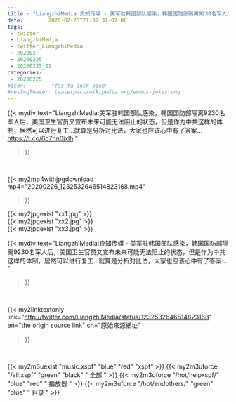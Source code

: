 ```yaml
---
title : "LiangzhiMedia:良知传媒 - 美军驻韩国部队感染，韩国国防部隔离9230名军人后，美国卫生官员又宣布未来可能无法阻止的状态，但是作为中共这样的体制，居然可以进行复工...就算是分析对比法，大家也应该心中有了答案... "
date:        2020-02-25T21:32:31-07:00
tags:
 - twitter
 - LiangzhiMedia
 - twitter_LiangzhiMedia
 - 202002
 - 20200225
 - 20200225_21
categories:
 - 20200225
#icon:        "fas fa-lock-open"
#resImgTeaser: teaserpics/wikipedia.org/emacs-jokes.png
---
```


{{< mydiv text="LiangzhiMedia:美军驻韩国部队感染，韩国国防部隔离9230名军人后，美国卫生官员又宣布未来可能无法阻止的状态，但是作为中共这样的体制，居然可以进行复工...就算是分析对比法，大家也应该心中有了答案... https://t.co/6c7hn0jxlh "
>}}
<br>


{{< my2mp4withjpgdownload mp4="20200226_1232532646514823168.mp4"
>}}

{{< my2jpgexist "xx1.jpg" >}}<br>
{{< my2jpgexist "xx2.jpg" >}}<br>
{{< my2jpgexist "xx3.jpg" >}}<br>



{{< mydiv text="LiangzhiMedia:良知传媒 - 美军驻韩国部队感染，韩国国防部隔离9230名军人后，美国卫生官员又宣布未来可能无法阻止的状态，但是作为中共这样的体制，居然可以进行复工...就算是分析对比法，大家也应该心中有了答案... "
>}}
<br>

{{< my2linktextonly link="http://twitter.com/LiangzhiMedia/status/1232532646514823168"
en="the origin source link" cn="原始來源網址"
>}}


<br>

{{< my2m3uexist "music.xspf"        "blue"   "red"    "xspf" >}} {{< my2m3uforce "/all.xspf"         "green"  "black"  " 全部 " >}} {{< my2m3uforce "/hot/helpxspf/"    "blue"   "red"    " 播放器 " >}} {{< my2m3uforce "/hot/endothers/"   "green"  "blue"   " 目录 " >}} 
